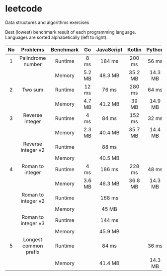 # leetcode

Data structures and algorithms exercises

Best (lowest) benchmark result of each programming language.  
Languages are sorted alphabetically (left to right).

| No  |       Problems        | Benchmark |   Go   | JavaScript | Kotlin  | Python  |
| :-: | :-------------------: | :-------: | :----: | :--------: | :-----: | :-----: |
|  1  |   Palindrome number   |  Runtime  |  8 ms  |   184 ms   | 200 ms  |  56 ms  |
|     |                       |  Memory   | 5.2 MB |  48.3 MB   | 35.2 MB | 14.3 MB |
|  2  |        Two sum        |  Runtime  | 12 ms  |   76 ms    | 280 ms  |  64 ms  |
|     |                       |  Memory   | 4.7 MB |  41.2 MB   |  39 MB  | 14.9 MB |
|  3  |    Reverse integer    |  Runtime  |  4 ms  |   84 ms    | 152 ms  |  32 ms  |
|     |                       |  Memory   | 2.3 MB |  40.4 MB   | 35.7 MB | 14.4 MB |
|     |  Reverse integer v2   |  Runtime  |        |   88 ms    |         |         |
|     |                       |  Memory   |        |  40.5 MB   |         |         |
|  4  |   Roman to integer    |  Runtime  |  4 ms  |   186 ms   | 228 ms  |  48 ms  |
|     |                       |  Memory   | 3.6 MB |  46.3 MB   | 36.8 MB | 14.3 MB |
|     |  Roman to integer v2  |  Runtime  |        |   168 ms   |         |         |
|     |                       |  Memory   |        |   45 MB    |         |         |
|     |  Roman to integer v3  |  Runtime  |        |   144 ms   |         |         |
|     |                       |  Memory   |        |  45.9 MB   |         |         |
|  5  | Longest common prefix |  Runtime  |        |   84 ms    |         |  36 ms  |
|     |                       |  Memory   |        |  41.4 MB   |         | 14.3 MB |
